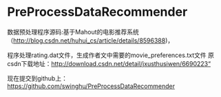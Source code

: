 PreProcessDataRecommender
=========================


数据预处理程序源码:基于Mahout的电影推荐系统（http://blog.csdn.net/huhui_cs/article/details/8596388)，

程序处理rating.dat文件，生成作者文中需要的movie_preferences.txt文件
原csdn下载地址：http://download.csdn.net/detail/jxusthusiwen/6690223“

现在提交到github上：https://github.com/swinghu/PreProcessDataRecommender
